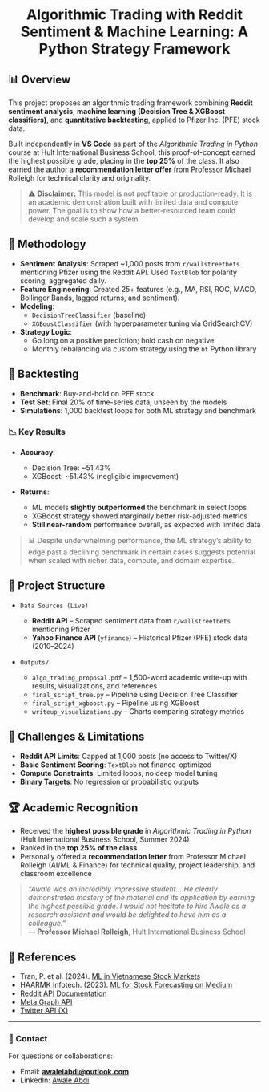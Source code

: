 <h1 align="center">Algorithmic Trading with Reddit Sentiment & Machine Learning: A Python Strategy Framework</h1>

## 📊 Overview

This project proposes an algorithmic trading framework combining **Reddit sentiment analysis**, **machine learning (Decision Tree & XGBoost classifiers)**, and **quantitative backtesting**, applied to Pfizer Inc. (PFE) stock data.

Built independently in **VS Code** as part of the *Algorithmic Trading in Python* course at Hult International Business School, this proof-of-concept earned the highest possible grade, placing in the **top 25%** of the class. It also earned the author a **recommendation letter offer** from Professor Michael Rolleigh for technical clarity and originality.

> ⚠️ **Disclaimer:** This model is not profitable or production-ready. It is an academic demonstration built with limited data and compute power. The goal is to show how a better-resourced team could develop and scale such a system.

## 🧠 Methodology

- **Sentiment Analysis**: Scraped ~1,000 posts from `r/wallstreetbets` mentioning Pfizer using the Reddit API. Used `TextBlob` for polarity scoring, aggregated daily.
- **Feature Engineering**: Created 25+ features (e.g., MA, RSI, ROC, MACD, Bollinger Bands, lagged returns, and sentiment).
- **Modeling**:  
  - `DecisionTreeClassifier` (baseline)  
  - `XGBoostClassifier` (with hyperparameter tuning via GridSearchCV)  
- **Strategy Logic**:  
  - Go long on a positive prediction; hold cash on negative  
  - Monthly rebalancing via custom strategy using the `bt` Python library

## 🔁 Backtesting

- **Benchmark**: Buy-and-hold on PFE stock
- **Test Set**: Final 20% of time-series data, unseen by the models
- **Simulations**: 1,000 backtest loops for both ML strategy and benchmark

### 📉 Key Results

- **Accuracy**:  
  - Decision Tree: ~51.43%  
  - XGBoost: ~51.43% (negligible improvement)  

- **Returns**:  
  - ML models **slightly outperformed** the benchmark in select loops  
  - XGBoost strategy showed marginally better risk-adjusted metrics  
  - **Still near-random** performance overall, as expected with limited data

> 📊 Despite underwhelming performance, the ML strategy’s ability to edge past a declining benchmark in certain cases suggests potential when scaled with richer data, compute, and domain expertise.

## 📁 Project Structure

- `Data Sources (Live)`  
  - **Reddit API** – Scraped sentiment data from `r/wallstreetbets` mentioning Pfizer  
  - **Yahoo Finance API** (`yfinance`) – Historical Pfizer (PFE) stock data (2010–2024)

- `Outputs/`  
  - `algo_trading_proposal.pdf` – 1,500-word academic write-up with results, visualizations, and references  
  - `final_script_tree.py` – Pipeline using Decision Tree Classifier  
  - `final_script_xgboost.py` – Pipeline using XGBoost  
  - `writeup_visualizations.py` – Charts comparing strategy metrics  

## 🧩 Challenges & Limitations

- **Reddit API Limits**: Capped at 1,000 posts (no access to Twitter/X)  
- **Basic Sentiment Scoring**: `TextBlob` not finance-optimized  
- **Compute Constraints**: Limited loops, no deep model tuning  
- **Binary Targets**: No regression or probabilistic outputs

## 🏆 Academic Recognition

- Received the **highest possible grade** in *Algorithmic Trading in Python* (Hult International Business School, Summer 2024)
- Ranked in the **top 25% of the class**
- Personally offered a **recommendation letter** from Professor Michael Rolleigh (AI/ML & Finance) for technical quality, project leadership, and classroom excellence

> *“Awale was an incredibly impressive student… He clearly demonstrated mastery of the material and its application by earning the highest possible grade. I would not hesitate to hire Awale as a research assistant and would be delighted to have him as a colleague.”*  
> — **Professor Michael Rolleigh**, Hult International Business School


## 🔗 References

- Tran, P. et al. (2024). [ML in Vietnamese Stock Markets](https://doi.org/10.1057/s41599-024-02807-x)  
- HAARMK Infotech. (2023). [ML for Stock Forecasting on Medium](https://medium.com/@haarmkinfotech/introduction-bc6ecaf22f8b)  
- [Reddit API Documentation](https://www.redditinc.com/blog/apifacts)  
- [Meta Graph API](https://developers.facebook.com)  
- [Twitter API (X)](https://developer.x.com/en/docs/twitter-api/getting-started/about-twitter-api)

---

### 📧 Contact

For questions or collaborations:

- Email: **awaleiabdi@outlook.com**  
- LinkedIn: [Awale Abdi](https://www.linkedin.com/in/awale-abdi/)
